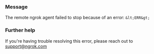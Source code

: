 
### Message
The remote ngrok agent failed to stop because of an error: `&lt;ERR&gt;`

### Further help
If you're having trouble resolving this error, please reach out to [support@ngrok.com](mailto:support@ngrok.com?subject=Help%20with%20ERR_NGROK_807)

